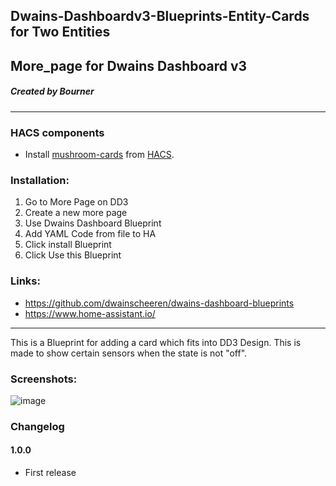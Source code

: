 ## Dwains-Dashboardv3-Blueprints-Entity-Cards for Two Entities
## More_page for Dwains Dashboard v3
##### Created by Bourner
---


### HACS components

- Install [mushroom-cards](https://github.com/piitaya/lovelace-mushroom) from [HACS](https://hacs.xyz).

### Installation: 
  
1.  Go to More Page on DD3
2.  Create a new more page
3.  Use Dwains Dashboard Blueprint
4.  Add YAML Code from file to HA
5.  Click install Blueprint
6.  Click Use this Blueprint


### Links:
* https://github.com/dwainscheeren/dwains-dashboard-blueprints
* https://www.home-assistant.io/

---

This is a Blueprint for adding a card which fits into DD3 Design.
This is made to show certain sensors when the state is not "off".

### Screenshots:
![image](https://user-images.githubusercontent.com/64064679/161814863-3d5eb47c-4bb4-4954-9149-5d51191fa1bf.png)


### Changelog
#### 1.0.0
- First release


